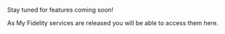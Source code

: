 
<webui-quote theme="success">

Stay tuned for features coming soon!

As My Fidelity services are released you will be able to access them here.

</webui-quote>
